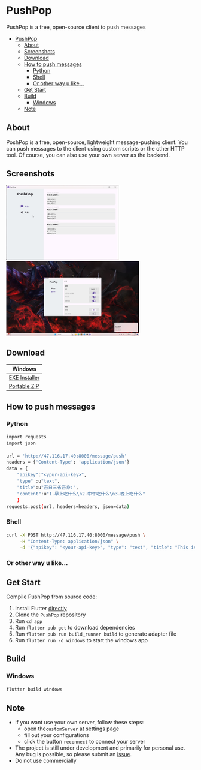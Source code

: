 # PushPop

[github]: https://github.com/unrollable/pushpop

PushPop is a free, open-source client to push messages

- [PushPop](#pushpop)
  - [About](#about)
  - [Screenshots](#screenshots)
  - [Download](#download)
  - [How to push messages](#how-to-push-messages)
    - [Python](#python)
    - [Shell](#shell)
    - [Or other way u like...](#or-other-way-u-like)
  - [Get Start](#get-start)
  - [Build](#build)
    - [Windows](#windows)
  - [Note](#note)


## About
PoshPop is a free, open-source, lightweight message-pushing client. You can push messages to the client using custom scripts or the other HTTP tool. 
Of course, you can also use your own server as the backend.

## Screenshots
<img src="/doc/images/screenshot-message.jpg" alt="Screenshot Message" width="300" /><img src="/doc/images/screenshot-notice.jpg" alt="Screenshot Notice" width="355" />

## Download

| Windows                 |
|-------------------------|
| [EXE Installer][latest] |
| [Portable ZIP][latest]  |

[latest]: https://github.com/unrollable/pushpop/releases/latest

## How to push messages

### Python

```bash
import requests
import json

url = 'http://47.116.17.40:8000/message/push'
headers = {'Content-Type': 'application/json'}
data = {
    "apikey":"<ypur-api-key>",
    "type" :u"text",
    "title":u"吾日三省吾身:",
    "content":u"1.早上吃什么\n2.中午吃什么\n3.晚上吃什么"
    }
requests.post(url, headers=headers, json=data)
```

### Shell

```bash
curl -X POST http://47.116.17.40:8000/message/push \
     -H "Content-Type: application/json" \
     -d '{"apikey": "<your-api-key>", "type": "text", "title": "This is Title", "content": "This is Content"}'
```

### Or other way u like...


## Get Start

Compile PushPop from source code:

1. Install Flutter [directly](https://flutter.dev)
2. Clone the `PushPop` repository
3. Run `cd app`
4. Run `flutter pub get` to download dependencies
5. Run `flutter pub run build_runner build` to generate adapter file
6. Run `flutter run -d windows` to start the windows app


## Build

### Windows

```bash
flutter build windows
```

## Note
- If you want use your own server, follow these steps:
  -  open the`customServer` at settings page
  -  fill out your configurations
  -  click the button `reconnect` to connect your server
- The project is still under development and primarily for personal use. Any bug is possible, so please submit an [issue](https://github.com/unrollable/pushpop/issues).
- Do not use commercially